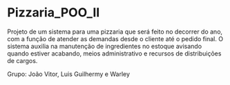 # Pizzaria_POO_II

Projeto de um sistema para uma pizzaria que será feito no decorrer do ano, com a função de atender as demandas desde o cliente até o pedido final. O sistema auxilia na manutenção de ingredientes no estoque avisando quando estiver acabando, meios administrativo e recursos de distribuições de cargos. 

Grupo: João Vitor, Luis Guilhermy e Warley
